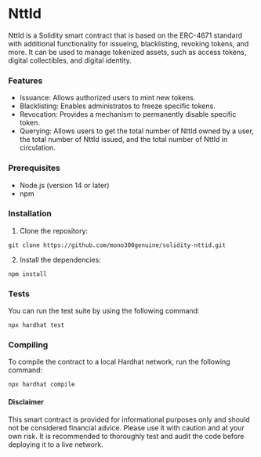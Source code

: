 # NttId

NttId is a Solidity smart contract that is based on the ERC-4671 standard with additional functionality for issueing, blacklisting, revoking tokens, and more. It can be used to manage tokenized assets, such as access tokens, digital collectibles, and digital identity.

### Features

- Issuance: Allows authorized users to mint new tokens.
- Blacklisting: Enables administratos to freeze specific tokens.
- Revocation: Provides a mechanism to permanently disable specific token.
- Querying: Allows users to get the total number of NttId owned by a user, the total number of NttId issued, and the total number of NttId in circulation.

### Prerequisites

- Node.js (version 14 or later)
- npm

### Installation

1. Clone the repository:

```
git clone https://github.com/mono300genuine/solidity-nttid.git
```

2. Install the dependencies:

```
npm install
```

### Tests

You can run the test suite by using the following command:

```
npx hardhat test
```

### Compiling

To compile the contract to a local Hardhat network, run the following command:

```
npx hardhat compile
```

#### Disclaimer

This smart contract is provided for informational purposes only and should not be considered financial advice. Please use it with caution and at your own risk. It is recommended to thoroughly test and audit the code before deploying it to a live network.
